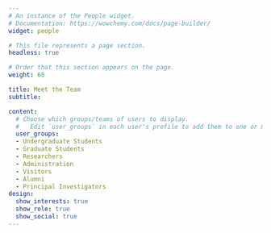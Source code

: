 ```yaml
---
# An instance of the People widget.
# Documentation: https://wowchemy.com/docs/page-builder/
widget: people

# This file represents a page section.
headless: true

# Order that this section appears on the page.
weight: 68

title: Meet the Team
subtitle:

content:
  # Choose which groups/teams of users to display.
  #   Edit `user_groups` in each user's profile to add them to one or more of these groups.
  user_groups:
  - Undergraduate Students
  - Graduate Students
  - Researchers
  - Administration
  - Visitors
  - Alumni
  - Principal Investigators
design:
  show_interests: true
  show_role: true
  show_social: true
---
```

